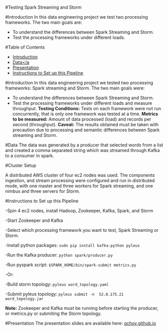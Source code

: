 #Testing Spark Streaming and Storm


#Introduction
In this data engineering project we test two processing frameworks. The two main goals are:
- To understand the differences between Spark Streaming and Storm.
- Test the processing frameworks under different loads.


#Table of Contents
- <a href= "https://github.com/gchoy/Spark-Storm/blob/master/README.md#introduction">Introduction</a>
- <a href= "https://github.com/gchoy/Spark-Storm/blob/master/README.md#data">Data</a
- <a href= "https://github.com/gchoy/Spark-Storm/blob/master/README.md#presentation">Presentation</a>
- <a href= "https://github.com/gchoy/Spark-Storm/blob/master/README.md#instructions-to-setup-this-pipline">Instructions to Set up this Pipeline</a>

#Introduction
In this data engineering project we tested two processing frameworks: Spark streaming and Storm. The two main goals were:
- To understand the differences between Spark Streaming and Storm.
- Test the processing frameworks under different loads and measure throughput.
**Testing Conditions:** Tests on each framework were not run concurrently, that is only one framework was tested at a time.
**Metrics to be measured:** Amount of data processed (load) and records per second (throughput).
**Caveat:** The results obtained must be taken with precaution due to processing and semantic differences between Spark streaming and Storm.       

#Data 
The data was generated by a producer that selected words from a list and created a comma separated string which was streamed through Kafka to a consumer in spark.

#Cluster Setup

A distributed AWS cluster of four ec2 nodes was used. The components ingestion, and stream processing were configured and run in distributed mode, with one master and three workers for Spark streaming, and one nimbus and three servers for Storm.

#Instructions to Set up this Pipeline

-Spin 4 ec2 nodes, install Hadoop, Zookeeper, Kafka, Spark, and Storm 

-Start Zookeeper and Kafka

-Select which processing framework you want to test, Spark Streaming or Storm.

-Install python packages:
```sudo pip install kafka-python pyleus ```

-Run the Kafka producer:
```python spark/producer.py```

-Run pyspark script:
```$SPARK_HOME/bin/spark-submit metrics.py```

-Or:

-Build storm topology:
```pyleus word_topology.yaml```

-Submit pyleus topology:
```pyleus submit -n  52.8.175.21 word_topology.jar```

**Note:** Zookeeper and Kafka must be running before starting the producer, or metrics.py or submiting the Storm topology.

#Presentation 
The presentation slides are available here:
<a href= "https://gchoy.github.io/index.html">gchoy.github.io</a>

